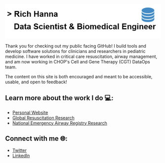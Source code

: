 ![Github Banner](https://github.com/rsh52/rsh52/blob/master/GithubBanner.jpg)

Thank you for checking out my public facing GitHub! I build tools and develop software solutions for clinicians and researchers in pediatric medicine. I have worked in critical care resuscitation, airway management, and am now working in CHOP's Cell and Gene Therapy (CGT) DataOps team.

The content on this site is both encouraged and meant to be accessible, usable, and open to feedback!

## Learn more about the work I do 💻: 
- [Personal Website](https://www.richardshanna.com/)
- [Global Resuscitation Research](https://www.pedires-q.org/)
- [National Emergency Airway Registry Research](https://near4kids.research.chop.edu/)

## Connect with me 🌐:
- [Twitter](https://twitter.com/Richard_S_Hanna)
- [LinkedIn](https://www.linkedin.com/in/richard-hanna-ms-eit-0164162a/)

